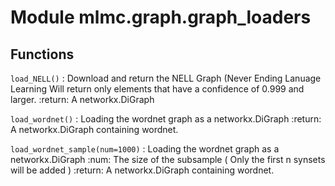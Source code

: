 Module mlmc.graph.graph_loaders
===============================

Functions
---------

    
`load_NELL()`
:   Download and return the NELL Graph (Never Ending Lanuage Learning
    Will return only elements that have a confidence of 0.999 and larger.
    :return: A networkx.DiGraph

    
`load_wordnet()`
:   Loading the wordnet graph as a networkx.DiGraph
    :return: A networkx.DiGraph containing wordnet.

    
`load_wordnet_sample(num=1000)`
:   Loading the wordnet graph as a networkx.DiGraph
    :num: The size of the subsample ( Only the first n synsets will be added )
    :return: A networkx.DiGraph containing wordnet.